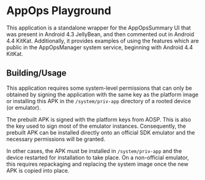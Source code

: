 AppOps Playground
=================

This application is a standalone wrapper for the AppOpsSummary UI that was present in Android 4.3 JellyBean, and then commented out in Android 4.4 KitKat.  Additionally, it provides examples of using the features which are public in the AppOpsManager system service, beginning with Android 4.4 KitKat.

Building/Usage
--------------
This application requires some system-level permissions that can only be obtained by signing the application with the same key as the platform image or installing this APK in the `/system/priv-app` directory of a rooted device (or emulator).

The prebuilt APK is signed with the platform keys from AOSP.  This is also the key used to sign most of the emulator instances.  Consequently, the prebuilt APK can be installed directly onto an official SDK emulator and the necessary permissions will be granted.

In other cases, the APK must be installed in `/system/priv-app` and the device restarted for installation to take place.  On a non-official emulator, this requires repackaging and replacing the system image once the new APK is copied into place.